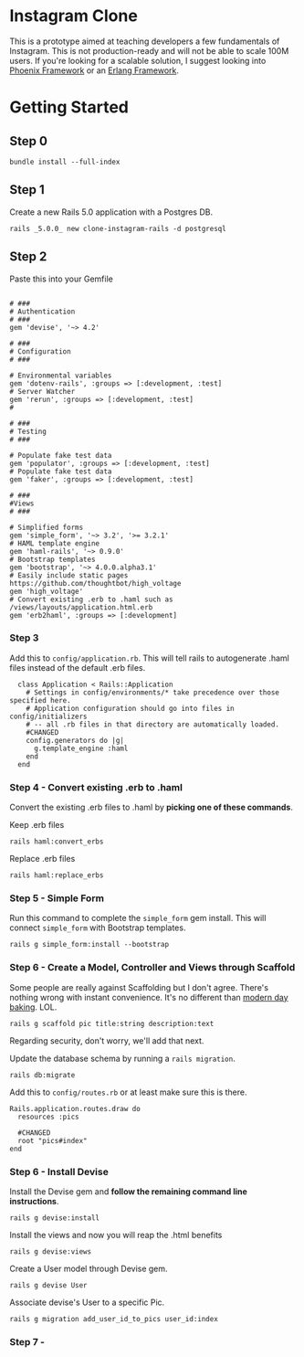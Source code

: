 # Instagram Clone

This is a prototype aimed at teaching developers a few fundamentals of Instagram.  This is not production-ready and will not be able to scale 100M users. If you're looking for a scalable solution, I suggest looking into [Phoenix Framework](http://www.phoenixframework.org/) or an  [Erlang Framework](https://github.com/ChicagoBoss/ChicagoBoss/wiki/Comparison-of-Erlang-Web-Frameworks).

# Getting Started

## Step 0

```language-powerbash
bundle install --full-index
```


## Step 1

Create a new Rails 5.0 application with a Postgres DB.
```language-powerbash
rails _5.0.0_ new clone-instagram-rails -d postgresql
```



## Step 2

Paste this into your Gemfile

```language-ruby

# ###
# Authentication
# ###
gem 'devise', '~> 4.2'

# ###
# Configuration
# ###

# Environmental variables
gem 'dotenv-rails', :groups => [:development, :test]
# Server Watcher
gem 'rerun', :groups => [:development, :test]
#

# ###
# Testing
# ###

# Populate fake test data
gem 'populator', :groups => [:development, :test]
# Populate fake test data
gem 'faker', :groups => [:development, :test]

# ###
#Views
# ###

# Simplified forms
gem 'simple_form', '~> 3.2', '>= 3.2.1'
# HAML template engine
gem 'haml-rails', '~> 0.9.0'
# Bootstrap templates
gem 'bootstrap', '~> 4.0.0.alpha3.1'
# Easily include static pages https://github.com/thoughtbot/high_voltage
gem 'high_voltage'
# Convert existing .erb to .haml such as /views/layouts/application.html.erb
gem 'erb2haml', :groups => [:development]
```


### Step 3

Add this to ```config/application.rb```. This will tell rails to autogenerate .haml files instead of the default .erb files. 
```language-ruby
  class Application < Rails::Application
    # Settings in config/environments/* take precedence over those specified here.
    # Application configuration should go into files in config/initializers
    # -- all .rb files in that directory are automatically loaded.
    #CHANGED
    config.generators do |g|
      g.template_engine :haml
    end
  end
```


### Step 4 - Convert existing .erb to .haml

Convert the existing .erb files to .haml by **picking one of these commands**.

Keep .erb files
```language-powerbash
rails haml:convert_erbs
```

Replace .erb files
```language-powerbash
rails haml:replace_erbs
```


### Step 5 - Simple Form

Run this command to complete the ```simple_form``` gem install. This will connect ```simple_form``` with Bootstrap templates.
```language-powerbasah
rails g simple_form:install --bootstrap
```



### Step 6 - Create a Model, Controller and Views through Scaffold

Some people are really against Scaffolding but I don't agree. There's nothing wrong with instant convenience.  It's no different than [modern day baking](https://youtu.be/fEsPOt8MG7E?t=1309). LOL.
```language-powerbash
rails g scaffold pic title:string description:text
```

Regarding security, don't worry, we'll add that next.


Update the database schema by running a ```rails migration```.
```language-powerbash
rails db:migrate
```

Add this to ```config/routes.rb``` or at least make sure this is there.
```language-html
Rails.application.routes.draw do
  resources :pics

  #CHANGED
  root "pics#index"
end
```


### Step 6 - Install Devise

Install the Devise gem and **follow the remaining command line instructions**.
```language-powerbash
rails g devise:install
```

Install the views and now you will reap the .html benefits
```language-powerbash
rails g devise:views
```

Create a User model through Devise gem.
```language-powerbash
rails g devise User
```

Associate devise's User to a specific Pic.
```language-powerbash
rails g migration add_user_id_to_pics user_id:index
```



### Step 7 - 


